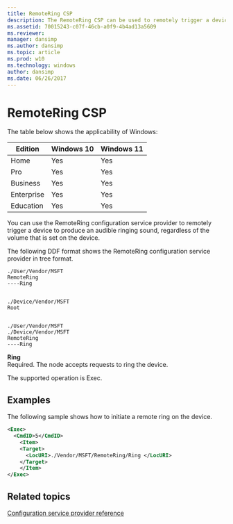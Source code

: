 ```yaml
---
title: RemoteRing CSP
description: The RemoteRing CSP can be used to remotely trigger a device to produce an audible ringing sound regardless of the volume that's set on the device.
ms.assetid: 70015243-c07f-46cb-a0f9-4b4ad13a5609
ms.reviewer: 
manager: dansimp
ms.author: dansimp
ms.topic: article
ms.prod: w10
ms.technology: windows
author: dansimp
ms.date: 06/26/2017
---
```


# RemoteRing CSP

The table below shows the applicability of Windows:

|Edition|Windows 10|Windows 11|
|--- |--- |--- |
|Home|Yes|Yes|
|Pro|Yes|Yes|
|Business|Yes|Yes|
|Enterprise|Yes|Yes|
|Education|Yes|Yes|

You can use the RemoteRing configuration service provider to remotely trigger a device to produce an audible ringing sound, regardless of the volume that is set on the device.

The following DDF format shows the RemoteRing configuration service provider in tree format.
```
./User/Vendor/MSFT
RemoteRing
----Ring


./Device/Vendor/MSFT
Root


./User/Vendor/MSFT
./Device/Vendor/MSFT
RemoteRing
----Ring
```
<a href="" id="ring"></a>**Ring**  
Required. The node accepts requests to ring the device.

The supported operation is Exec.

## Examples

The following sample shows how to initiate a remote ring on the device.

```xml
<Exec>
  <CmdID>5</CmdID>
    <Item>
    <Target>
      <LocURI>./Vendor/MSFT/RemoteRing/Ring </LocURI>
    </Target>
    </Item>
</Exec>
```

## Related topics

[Configuration service provider reference](configuration-service-provider-reference.md) 

 







